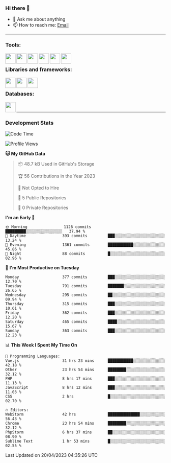 ### Hi there 👋

- 💬 Ask me about anything
- 📫 How to reach me: [Email]

---

### Tools:
<img align='left' height="32" width="32" src="https://cdn.jsdelivr.net/npm/simple-icons@4.8.0/icons/phpstorm.svg" />
<img align='left' height="32" width="32" src="https://cdn.jsdelivr.net/npm/simple-icons@4.8.0/icons/webstorm.svg" />
<img align='left' height="32" width="32" src="https://cdn.jsdelivr.net/npm/simple-icons@4.8.0/icons/visualstudiocode.svg" />
<img align='left' height="32" width="32" src="https://cdn.jsdelivr.net/npm/simple-icons@4.8.0/icons/sublimetext.svg" />
<img align='left' height="32" width="32" src="https://cdn.jsdelivr.net/npm/simple-icons@4.8.0/icons/laragon.svg" />
<img align='left' height="32" width="32" src="https://cdn.jsdelivr.net/npm/simple-icons@4.8.0/icons/docker.svg" />
<br>

### Libraries and frameworks:
<img align='left' height="32" width="32" src="https://cdn.jsdelivr.net/npm/simple-icons@4.8.0/icons/laravel.svg" />
<img align='left' height="32" width="32" src="https://cdn.jsdelivr.net/npm/simple-icons@4.8.0/icons/vue-dot-js.svg" />
<img align='left' height="32" width="32" src="https://cdn.jsdelivr.net/npm/simple-icons@4.8.0/icons/jquery.svg" />
<br>

### Databases:
<img align='left' height="32" width="32" src="https://cdn.jsdelivr.net/npm/simple-icons@4.8.0/icons/mysql.svg" />
<br>

---
### Development Stats
<!--START_SECTION:waka-->
![Code Time](http://img.shields.io/badge/Code%20Time-1%2C416%20hrs%2045%20mins-blue)

![Profile Views](http://img.shields.io/badge/Profile%20Views-0-blue)

**🐱 My GitHub Data** 

> 📦 48.7 kB Used in GitHub's Storage 
 > 
> 🏆 56 Contributions in the Year 2023
 > 
> 🚫 Not Opted to Hire
 > 
> 📜 5 Public Repositories 
 > 
> 🔑 0 Private Repositories 
 > 
**I'm an Early 🐤** 

```text
🌞 Morning                1126 commits        █████████░░░░░░░░░░░░░░░░   37.94 % 
🌆 Daytime                393 commits         ███░░░░░░░░░░░░░░░░░░░░░░   13.24 % 
🌃 Evening                1361 commits        ███████████░░░░░░░░░░░░░░   45.86 % 
🌙 Night                  88 commits          █░░░░░░░░░░░░░░░░░░░░░░░░   02.96 % 
```
📅 **I'm Most Productive on Tuesday** 

```text
Monday                   377 commits         ███░░░░░░░░░░░░░░░░░░░░░░   12.70 % 
Tuesday                  791 commits         ███████░░░░░░░░░░░░░░░░░░   26.65 % 
Wednesday                295 commits         ██░░░░░░░░░░░░░░░░░░░░░░░   09.94 % 
Thursday                 315 commits         ███░░░░░░░░░░░░░░░░░░░░░░   10.61 % 
Friday                   362 commits         ███░░░░░░░░░░░░░░░░░░░░░░   12.20 % 
Saturday                 465 commits         ████░░░░░░░░░░░░░░░░░░░░░   15.67 % 
Sunday                   363 commits         ███░░░░░░░░░░░░░░░░░░░░░░   12.23 % 
```


📊 **This Week I Spent My Time On** 

```text
💬 Programming Languages: 
Vue.js                   31 hrs 23 mins      ███████████░░░░░░░░░░░░░░   42.18 % 
Other                    23 hrs 54 mins      ████████░░░░░░░░░░░░░░░░░   32.12 % 
PHP                      8 hrs 17 mins       ███░░░░░░░░░░░░░░░░░░░░░░   11.13 % 
JavaScript               8 hrs 12 mins       ███░░░░░░░░░░░░░░░░░░░░░░   11.03 % 
CSS                      2 hrs               █░░░░░░░░░░░░░░░░░░░░░░░░   02.70 % 

🔥 Editors: 
WebStorm                 42 hrs              ██████████████░░░░░░░░░░░   56.43 % 
Chrome                   23 hrs 54 mins      ████████░░░░░░░░░░░░░░░░░   32.12 % 
PhpStorm                 6 hrs 37 mins       ██░░░░░░░░░░░░░░░░░░░░░░░   08.90 % 
Sublime Text             1 hr 53 mins        █░░░░░░░░░░░░░░░░░░░░░░░░   02.55 % 
```


 Last Updated on 20/04/2023 04:35:26 UTC
<!--END_SECTION:waka-->

[huyviet]: https://huyviet.vn/
[EMAIl]: https://mail.google.com/mail/u/0/?fs=1&tf=cm&source=mailto&to=huynguyenviet0110@gmail.com
